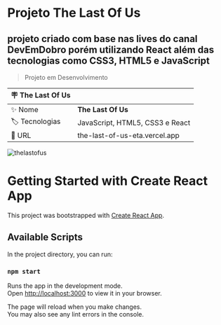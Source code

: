 # Projeto The Last Of Us 
## projeto criado com base nas lives do canal DevEmDobro porém utilizando React além das tecnologias como CSS3, HTML5 e JavaScript

>Projeto em Desenvolvimento

| :placard: The Last Of Us |     |
| -------------  | --- |
| :sparkles: Nome        | **The Last Of Us**
| :label: Tecnologias | JavaScript, HTML5, CSS3 e React
| :rocket: URL         | the-last-of-us-eta.vercel.app

![thelastofus](https://user-images.githubusercontent.com/50180854/230744955-f0d156c6-e808-4cd9-adc1-ec5b7df1f378.png#vitrinedev)



# Getting Started with Create React App

This project was bootstrapped with [Create React App](https://github.com/facebook/create-react-app).

## Available Scripts

In the project directory, you can run:

### `npm start`

Runs the app in the development mode.\
Open [http://localhost:3000](http://localhost:3000) to view it in your browser.

The page will reload when you make changes.\
You may also see any lint errors in the console.


